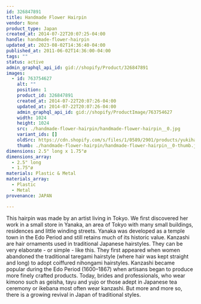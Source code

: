 ```yaml
---
id: 326847891
title: Handmade Flower Hairpin
vendor: None
product_type: Japan
created_at: 2014-07-22T20:07:25-04:00
handle: handmade-flower-hairpin
updated_at: 2023-08-02T14:36:40-04:00
published_at: 2011-06-02T14:36:00-04:00
tags: ""
status: active
admin_graphql_api_id: gid://shopify/Product/326847891
images:
  - id: 763754627
    alt: ""
    position: 1
    product_id: 326847891
    created_at: 2014-07-22T20:07:26-04:00
    updated_at: 2014-07-22T20:07:26-04:00
    admin_graphql_api_id: gid://shopify/ProductImage/763754627
    width: 1024
    height: 1024
    src: ./handmade-flower-hairpin/handmade-flower-hairpin__0.jpg
    variant_ids: []
    oldSrc: https://cdn.shopify.com/s/files/1/0589/2901/products/yukihairpin.jpeg?v=1406074046
    thumb: ./handmade-flower-hairpin/handmade-flower-hairpin__0-thumb.jpg
dimensions: 2.5" long x 1.75"ø
dimensions_array:
  - 2.5" long
  - 1.75"ø
materials: Plastic & Metal
materials_array:
  - Plastic
  - Metal
provenance: JAPAN

---
```


This hairpin was made by an artist living in Tokyo. We first discovered her work in a small store in Yanaka, an area of Tokyo with many small buildings, residences and little winding streets. Yanaka was developed as a temple town in the Edo Period and still retains much of its historic value. Kanzashi are hair ornaments used in traditional Japanese hairstyles. They can be very elaborate \- or simple \- like this. They first appeared when women abandoned the traditional taregami hairstyle (where hair was kept straight and long) to adopt coiffured nihongami hairstyles. Kanzashi became popular during the Edo Period (1600–1867) when artisans began to produce more finely crafted products. Today, brides and professionals, who wear kimono such as geisha, tayu and yujo or those adept in Japanese tea ceremony or ikebana most often wear kanzashi. But more and more so, there is a growing revival in Japan of traditional styles.